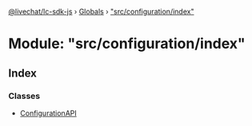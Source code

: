 [@livechat/lc-sdk-js](../README.md) › [Globals](../globals.md) › ["src/configuration/index"](_src_configuration_index_.md)

# Module: "src/configuration/index"

## Index

### Classes

* [ConfigurationAPI](../classes/_src_configuration_index_.configurationapi.md)
